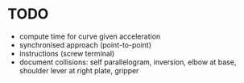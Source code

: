 # TODO

* compute time for curve given acceleration
* synchronised approach (point-to-point)
* instructions (screw terminal)
* document collisions: self parallelogram, inversion, elbow at base, shoulder lever at right plate, gripper
